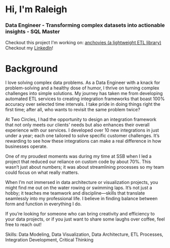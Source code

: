 # Hi, I'm Raleigh
### Data Engineer - Transforming complex datasets into actionable insights - SQL Master
Checkout this project I'm working on: [anchovies (a lightweight ETL library)](https://github.com/raleegh/anchovies)
Checkout my [LinkedIn](https://www.linkedin.com/in/raleigh-burrell-7a9014ba/)!

# Background
I love solving complex data problems. As a Data Engineer with a knack for problem-solving and a healthy dose of humor, I thrive on turning complex challenges into simple solutions. My journey has taken me from developing automated ETL services to creating integration frameworks that boast 100% accuracy over selected time intervals. I take pride in doing things right the first time; after all, who wants to revisit the same problem twice?

At Two Circles, I had the opportunity to design an integration framework that not only meets our clients' needs but also enhances their overall experience with our services. I developed over 10 new integrations in just under a year; each one tailored to solve specific customer challenges. It’s rewarding to see how these integrations can make a real difference in how businesses operate.

One of my proudest moments was during my time at SSB when I led a project that reduced our reliance on custom code by about 70%. This wasn’t just about numbers; it was about streamlining processes so my team could focus on what really matters.

When I’m not immersed in data architecture or visualization projects, you might find me out on the water rowing or swimming laps. It’s not just a hobby; it teaches me teamwork and discipline—skills that translate seamlessly into my professional life. I believe in finding balance between form and function in everything I do.

If you’re looking for someone who can bring creativity and efficiency to your data projects, or if you just want to share some laughs over coffee, feel free to reach out!

Skills: Data Modeling, Data Visualization, Data Architecture, ETL Processes, Integration Development, Critical Thinking
